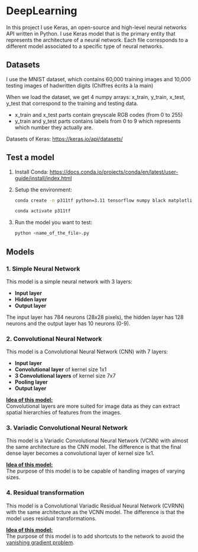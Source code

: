 # DeepLearning

In this project I use Keras, an open-source and high-level neural networks API written in Python. I use Keras model that is the primary entity that represents the architecture of a neural network. Each file corresponds to a different model 
associated to a specific type of neural networks.

## Datasets

I use the MNIST dataset, which contains 60,000 training images and 10,000 testing images of hadwritten digits (Chiffres écrits à la main)

When we load the dataset, we get 4 numpy arrays:
x_train, y_train, x_test, y_test that correspond to the training and testing data.

- x_train and x_test parts contain greyscale RGB codes (from 0 to 255) 
- y_train and y_test parts contains labels from 0 to 9 which represents which number they actually are.

Datasets of Keras: https://keras.io/api/datasets/

## Test a model

1. Install Conda: https://docs.conda.io/projects/conda/en/latest/user-guide/install/index.html

2. Setup the environment:
    ```bash
    conda create -n p311tf python=3.11 tensorflow numpy black matplotlib -c conda-forge

    conda activate p311tf
    ```

3. Run the model you want to test:
    ```bash
    python <name_of_the_file>.py
    ```

## Models

### 1. Simple Neural Network

This model is a simple neural network with 3 layers:
- **Input layer**
- **Hidden layer**
- **Output layer**

The input layer has 784 neurons (28x28 pixels), the hidden layer has 128 neurons and the output layer has 10 neurons (0-9).

### 2. Convolutional Neural Network

This model is a Convolutional Neural Network (CNN) with 7 layers:
- **Input layer**
- **Convolutional layer** of kernel size 1x1
- **3 Convolutional layers** of kernel size 7x7
- **Pooling layer**
- **Output layer**

**<u>Idea of this model:</u>**<br>
Convolutional layers are more suited for image data as they can extract spatial hierarchies of features from the images.

### 3. Variadic Convolutional Neural Network

This model is a Variadic Convolutional Neural Network (VCNN) with almost the same architecture as the CNN model. The difference is that the final dense layer becomes a convolutional layer of kernel size 1x1.

**<u>Idea of this model:</u>**<br>
The purpose of this model is to be capable of handling images of varying sizes.

### 4. Residual transformation

This model is a Convolutional Variadic Residual Neural Network (CVRNN) with the same architecture as the VCNN model. The difference is that the model uses residual transformations. 

**<u>Idea of this model:</u>**<br>
The purpose of this model is to add shortcuts to the network to avoid the [vanishing gradient problem](https://en.wikipedia.org/wiki/Vanishing_gradient_problem).
